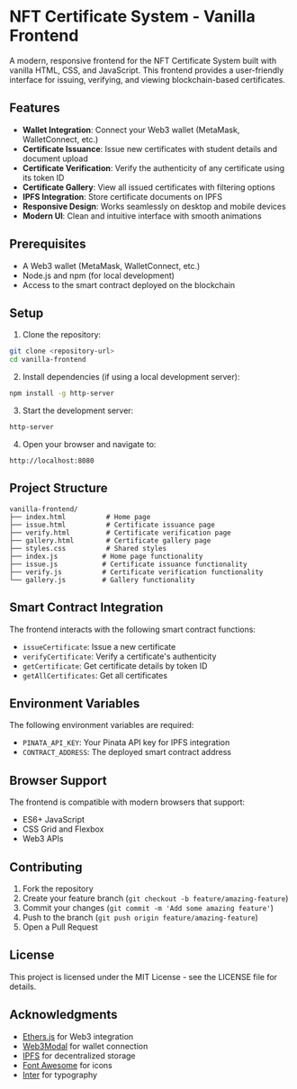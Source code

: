 # NFT Certificate System - Vanilla Frontend

A modern, responsive frontend for the NFT Certificate System built with vanilla HTML, CSS, and JavaScript. This frontend provides a user-friendly interface for issuing, verifying, and viewing blockchain-based certificates.

## Features

- **Wallet Integration**: Connect your Web3 wallet (MetaMask, WalletConnect, etc.)
- **Certificate Issuance**: Issue new certificates with student details and document upload
- **Certificate Verification**: Verify the authenticity of any certificate using its token ID
- **Certificate Gallery**: View all issued certificates with filtering options
- **IPFS Integration**: Store certificate documents on IPFS
- **Responsive Design**: Works seamlessly on desktop and mobile devices
- **Modern UI**: Clean and intuitive interface with smooth animations

## Prerequisites

- A Web3 wallet (MetaMask, WalletConnect, etc.)
- Node.js and npm (for local development)
- Access to the smart contract deployed on the blockchain

## Setup

1. Clone the repository:
```bash
git clone <repository-url>
cd vanilla-frontend
```

2. Install dependencies (if using a local development server):
```bash
npm install -g http-server
```

3. Start the development server:
```bash
http-server
```

4. Open your browser and navigate to:
```
http://localhost:8080
```

## Project Structure

```
vanilla-frontend/
├── index.html          # Home page
├── issue.html          # Certificate issuance page
├── verify.html         # Certificate verification page
├── gallery.html        # Certificate gallery page
├── styles.css          # Shared styles
├── index.js           # Home page functionality
├── issue.js           # Certificate issuance functionality
├── verify.js          # Certificate verification functionality
└── gallery.js         # Gallery functionality
```

## Smart Contract Integration

The frontend interacts with the following smart contract functions:

- `issueCertificate`: Issue a new certificate
- `verifyCertificate`: Verify a certificate's authenticity
- `getCertificate`: Get certificate details by token ID
- `getAllCertificates`: Get all certificates

## Environment Variables

The following environment variables are required:

- `PINATA_API_KEY`: Your Pinata API key for IPFS integration
- `CONTRACT_ADDRESS`: The deployed smart contract address

## Browser Support

The frontend is compatible with modern browsers that support:
- ES6+ JavaScript
- CSS Grid and Flexbox
- Web3 APIs

## Contributing

1. Fork the repository
2. Create your feature branch (`git checkout -b feature/amazing-feature`)
3. Commit your changes (`git commit -m 'Add some amazing feature'`)
4. Push to the branch (`git push origin feature/amazing-feature`)
5. Open a Pull Request

## License

This project is licensed under the MIT License - see the LICENSE file for details.

## Acknowledgments

- [Ethers.js](https://docs.ethers.org/) for Web3 integration
- [Web3Modal](https://web3modal.com/) for wallet connection
- [IPFS](https://ipfs.tech/) for decentralized storage
- [Font Awesome](https://fontawesome.com/) for icons
- [Inter](https://fonts.google.com/specimen/Inter) for typography 